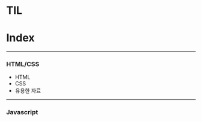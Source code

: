 # TIL 

<h1>Index</h1>
<hr>
<h3>HTML/CSS</h3>
    <ul>
        <li>HTML</li>
        <li>CSS</li>
        <li>유용한 자료</li>
    </ul>
<hr>
<h3>Javascript</h3>